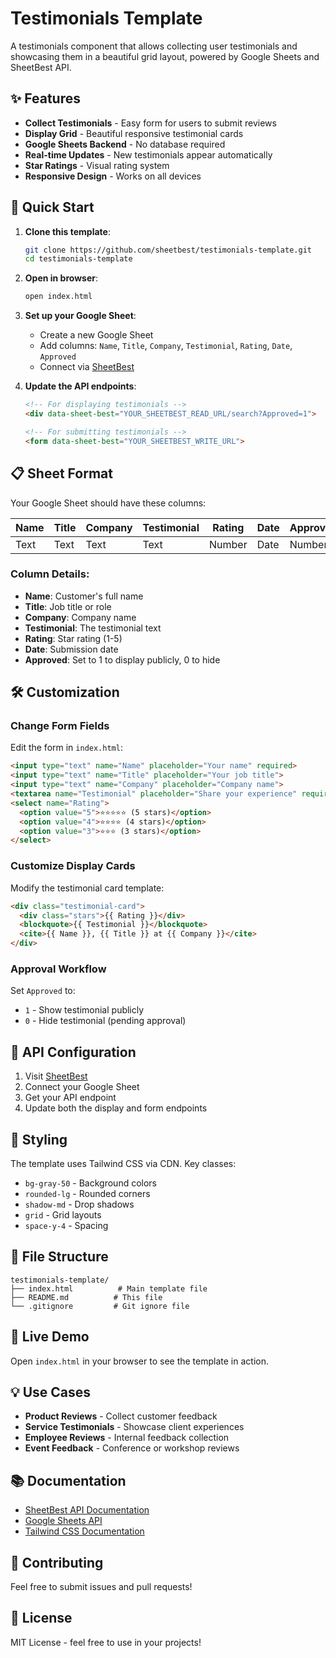# Testimonials Template

A testimonials component that allows collecting user testimonials and showcasing them in a beautiful grid layout, powered by Google Sheets and SheetBest API.

## ✨ Features

- **Collect Testimonials** - Easy form for users to submit reviews
- **Display Grid** - Beautiful responsive testimonial cards
- **Google Sheets Backend** - No database required
- **Real-time Updates** - New testimonials appear automatically
- **Star Ratings** - Visual rating system
- **Responsive Design** - Works on all devices

## 🚀 Quick Start

1. **Clone this template**:
   ```bash
   git clone https://github.com/sheetbest/testimonials-template.git
   cd testimonials-template
   ```

2. **Open in browser**:
   ```bash
   open index.html
   ```

3. **Set up your Google Sheet**:
   - Create a new Google Sheet
   - Add columns: `Name`, `Title`, `Company`, `Testimonial`, `Rating`, `Date`, `Approved`
   - Connect via [SheetBest](https://sheetbest.com)

4. **Update the API endpoints**:
   ```html
   <!-- For displaying testimonials -->
   <div data-sheet-best="YOUR_SHEETBEST_READ_URL/search?Approved=1">
   
   <!-- For submitting testimonials -->
   <form data-sheet-best="YOUR_SHEETBEST_WRITE_URL">
   ```

## 📋 Sheet Format

Your Google Sheet should have these columns:

| Name | Title | Company | Testimonial | Rating | Date | Approved |
|------|-------|---------|-------------|--------|------|----------|
| Text | Text  | Text    | Text        | Number | Date | Number   |

### Column Details:
- **Name**: Customer's full name
- **Title**: Job title or role
- **Company**: Company name
- **Testimonial**: The testimonial text
- **Rating**: Star rating (1-5)
- **Date**: Submission date
- **Approved**: Set to 1 to display publicly, 0 to hide

## 🛠️ Customization

### Change Form Fields

Edit the form in `index.html`:

```html
<input type="text" name="Name" placeholder="Your name" required>
<input type="text" name="Title" placeholder="Your job title">
<input type="text" name="Company" placeholder="Company name">
<textarea name="Testimonial" placeholder="Share your experience" required></textarea>
<select name="Rating">
  <option value="5">⭐⭐⭐⭐⭐ (5 stars)</option>
  <option value="4">⭐⭐⭐⭐ (4 stars)</option>
  <option value="3">⭐⭐⭐ (3 stars)</option>
</select>
```

### Customize Display Cards

Modify the testimonial card template:

```html
<div class="testimonial-card">
  <div class="stars">{{ Rating }}</div>
  <blockquote>{{ Testimonial }}</blockquote>
  <cite>{{ Name }}, {{ Title }} at {{ Company }}</cite>
</div>
```

### Approval Workflow

Set `Approved` to:
- `1` - Show testimonial publicly
- `0` - Hide testimonial (pending approval)

## 📡 API Configuration

1. Visit [SheetBest](https://sheetbest.com)
2. Connect your Google Sheet
3. Get your API endpoint
4. Update both the display and form endpoints

## 🎨 Styling

The template uses Tailwind CSS via CDN. Key classes:

- `bg-gray-50` - Background colors
- `rounded-lg` - Rounded corners
- `shadow-md` - Drop shadows
- `grid` - Grid layouts
- `space-y-4` - Spacing

## 📁 File Structure

```
testimonials-template/
├── index.html          # Main template file
├── README.md          # This file
└── .gitignore         # Git ignore file
```

## 🌟 Live Demo

Open `index.html` in your browser to see the template in action.

## 💡 Use Cases

- **Product Reviews** - Collect customer feedback
- **Service Testimonials** - Showcase client experiences
- **Employee Reviews** - Internal feedback collection
- **Event Feedback** - Conference or workshop reviews

## 📚 Documentation

- [SheetBest API Documentation](https://docs.sheetbest.com)
- [Google Sheets API](https://developers.google.com/sheets/api)
- [Tailwind CSS Documentation](https://tailwindcss.com/docs)

## 🤝 Contributing

Feel free to submit issues and pull requests!

## 📄 License

MIT License - feel free to use in your projects!